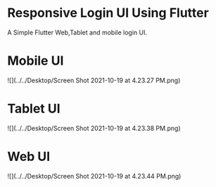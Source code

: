 # Responsive Login UI Using Flutter

A Simple Flutter Web,Tablet and mobile login UI.

# Mobile UI

![](../../Desktop/Screen Shot 2021-10-19 at 4.23.27 PM.png)

# Tablet UI

![](../../Desktop/Screen Shot 2021-10-19 at 4.23.38 PM.png)

# Web UI

![](../../Desktop/Screen Shot 2021-10-19 at 4.23.44 PM.png)
